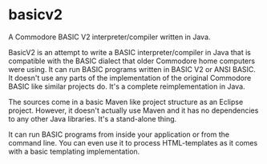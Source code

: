 # basicv2

A Commodore BASIC V2 interpreter/compiler written in Java.

BasicV2 is an attempt to write a BASIC interpreter/compiler in Java that is compatible with the BASIC dialect that older 
Commodore home computers  were using. It can run BASIC programs written in BASIC V2 or ANSI BASIC.
It doesn't use any parts of the implementation of the original Commodore BASIC like similar projects do. 
It's a complete reimplementation in Java.

The sources come in a basic Maven like project structure as an Eclipse project. However, it doesn't actually use Maven and it has no
dependencies to any other Java libraries. It's a stand-alone thing.

It can run BASIC programs from inside your application or from the command line. 
You can even use it to process HTML-templates as it comes with a basic templating implementation.


